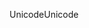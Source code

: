 <span data-ttu-id="38db0-101">Unicode</span><span class="sxs-lookup"><span data-stu-id="38db0-101">Unicode</span></span>